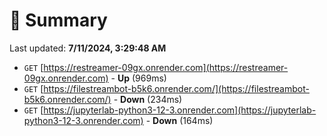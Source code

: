 # 📖 Summary
Last updated: **7/11/2024, 3:29:48 AM**

- `GET` [https://restreamer-09gx.onrender.com](https://restreamer-09gx.onrender.com) - **Up** (969ms)
- `GET` [https://filestreambot-b5k6.onrender.com/](https://filestreambot-b5k6.onrender.com/) - **Down** (234ms)
- `GET` [https://jupyterlab-python3-12-3.onrender.com](https://jupyterlab-python3-12-3.onrender.com) - **Down** (164ms)
